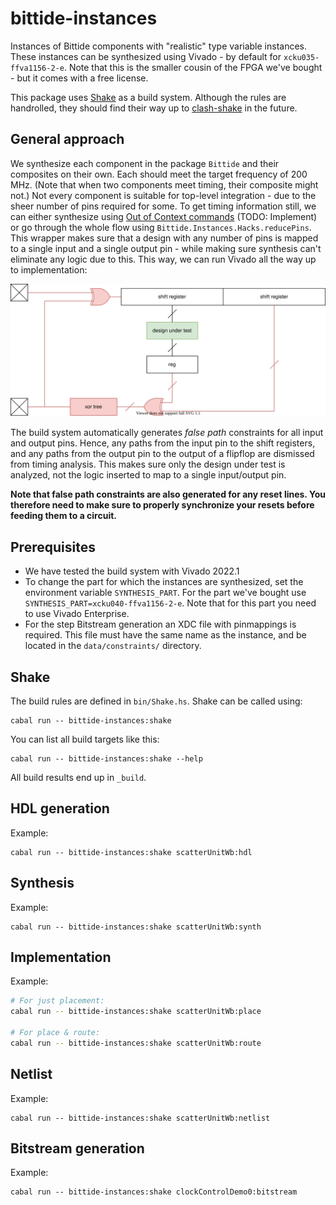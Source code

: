 <!--
SPDX-FileCopyrightText: 2022-2023 Google LLC

SPDX-License-Identifier: Apache-2.0
-->

# bittide-instances
Instances of Bittide components with "realistic" type variable instances. These instances can be synthesized using Vivado - by default for `xcku035-ffva1156-2-e`. Note that this is the smaller cousin of the FPGA we've bought - but it comes with a free license.

This package uses [Shake](https://shakebuild.com/) as a build system. Although the rules are handrolled, they should find their way up to [clash-shake](https://hackage.haskell.org/package/clash-shake) in the future.

## General approach
We synthesize each component in the package `Bittide` and their composites on their own. Each should meet the target frequency of 200 MHz. (Note that when two components meet timing, their composite might not.) Not every component is suitable for top-level integration - due to the sheer number of pins required for some. To get timing information still, we can either synthesize using [Out of Context commands](https://docs.xilinx.com/r/2021.2-English/ug905-vivado-hierarchical-design/Synthesis?tocId=vkakVL_suw7wlNgcaeVIYQ) (TODO: Implement) or go through the whole flow using `Bittide.Instances.Hacks.reducePins`. This wrapper makes sure that a design with any number of pins is mapped to a single input and a single output pin - while making sure synthesis can't eliminate any logic due to this. This way, we can run Vivado all the way up to implementation:

![reducePins architecture](imgs/reducePins.svg)

The build system automatically generates _false path_ constraints for all input and output pins. Hence, any paths from the input pin to the shift registers, and any paths from the output pin to the output of a flipflop are dismissed from timing analysis. This makes sure only the design under test is analyzed, not the logic inserted to map to a single input/output pin.

**Note that false path constraints are also generated for any reset lines. You therefore need to make sure to properly synchronize your resets before feeding them to a circuit.**


## Prerequisites
* We have tested the build system with Vivado 2022.1
* To change the part for which the instances are synthesized, set the environment variable `SYNTHESIS_PART`. For the part we've bought use `SYNTHESIS_PART=xcku040-ffva1156-2-e`. Note that for this part you need to use Vivado Enterprise.
* For the step Bitstream generation an XDC file with pinmappings is required. This file must have the same name as the instance, and be located in the `data/constraints/` directory.


## Shake
The build rules are defined in `bin/Shake.hs`. Shake can be called using:

```
cabal run -- bittide-instances:shake
```

You can list all build targets like this:

```
cabal run -- bittide-instances:shake --help
```

All build results end up in `_build`.

## HDL generation
Example:

```
cabal run -- bittide-instances:shake scatterUnitWb:hdl
```

## Synthesis
Example:

```
cabal run -- bittide-instances:shake scatterUnitWb:synth
```

## Implementation
Example:

```bash
# For just placement:
cabal run -- bittide-instances:shake scatterUnitWb:place

# For place & route:
cabal run -- bittide-instances:shake scatterUnitWb:route
```

## Netlist
Example:

```
cabal run -- bittide-instances:shake scatterUnitWb:netlist
```

## Bitstream generation
Example:

```
cabal run -- bittide-instances:shake clockControlDemo0:bitstream
```
